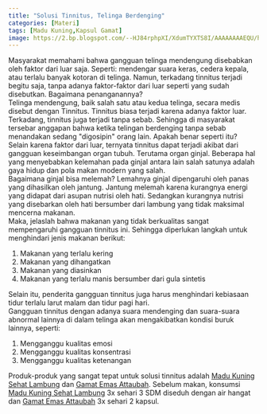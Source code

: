 ```yaml
---
title: "Solusi Tinnitus, Telinga Berdenging"
categories: [Materi]
tags: [Madu Kuning,Kapsul Gamat]
image: https://2.bp.blogspot.com/--HJ84rphpXI/XdumTYXTS8I/AAAAAAAAEQU/htoCuZHFZ24s31H_y1UdPQ9kTAs0RRQxQCKgBGAsYHg/s1600/201911-mho-tinnitus.png
---
```


<div class="paraph">Masyarakat memahami bahwa gangguan telinga mendengung disebabkan oleh faktor dari luar saja. Seperti: mendengar suara keras, cedera kepala, atau terlalu banyak kotoran di telinga. Namun, terkadang tinnitus terjadi begitu saja, tanpa adanya faktor-faktor dari luar seperti yang sudah disebutkan. Bagaimana penanganannya?</div>

<div class="paraph">Telinga mendengung, baik salah satu atau kedua telinga, secara medis disebut dengan Tinnitus. Tinnitus biasa terjadi karena adanya faktor luar. Terkadang, tinnitus juga terjadi tanpa sebab. Sehingga di masyarakat tersebar anggapan bahwa ketika telingan berdenging tanpa sebab menandakan sedang "digosipin" orang lain. Apakah benar seperti itu?</div>

<div class="paraph">Selain karena faktor dari luar, ternyata tinnitus dapat terjadi akibat dari gangguan keseimbangan organ tubuh. Terutama organ ginjal. Beberapa hal yang menyebabkan kelemahan pada ginjal antara lain salah satunya adalah gaya hidup dan pola makan modern yang salah.</div>

<div class="paraph">Bagaimana ginjal bisa melemah? Lemahnya ginjal dipengaruhi oleh panas yang dihasilkan oleh jantung. Jantung melemah karena kurangnya energi yang didapat dari asupan nutrisi oleh hati. Sedangkan kurangnya nutrisi yang disebarkan oleh hati bersumber dari lambung yang tidak maksimal mencerna makanan.</div>

<div class="paraph">Maka, jelaslah bahwa makanan yang tidak berkualitas sangat mempengaruhi gangguan tinnitus ini. Sehingga diperlukan langkah untuk menghindari jenis makanan berikut:</div>

<ol>
    <li>Makanan yang terlalu kering</li>
    <li>Makanan yang dihangatkan</li>
    <li>Makanan yang diasinkan</li>
    <li>Makanan yang terlalu manis bersumber dari gula sintetis</li>
</ol>

<div class="paraph">Selain itu, penderita gangguan tinnitus juga harus menghindari kebiasaan tidur terlalu larut malam dan tidur pagi hari.</div>

<div class="paraph">Gangguan tinnitus dengan adanya suara mendenging dan suara-suara abnormal lainnya di dalam telinga akan mengakibatkan kondisi buruk lainnya, seperti:</div>

<ol>
<li>Mengganggu kualitas  emosi</li>
<li>Mengganggu kualitas konsentrasi</li>
<li>Mengganggu kualitas ketenangan</li></ol>

<div class="paraph">Produk-produk yang sangat tepat untuk solusi tinnitus adalah <a href="/posts/madu-kuning-sehat-lambung-wk6" title="Madu Kuning Sehat Lambung">Madu Kuning Sehat Lambung</a> dan <a href="/posts/kapsul-gamat-39j" title="Gamat Emas Attaubah">Gamat Emas Attaubah</a>. Sebelum makan, konsumsi <a href="/posts/madu-kuning-sehat-lambung-wk6" title="Madu Kuning Sehat Lambung">Madu Kuning Sehat Lambung</a> 3x sehari 3 SDM diseduh dengan air hangat dan <a href="/posts/kapsul-gamat-39j" title="Gamat Emas Attaubah">Gamat Emas Attaubah</a> 3x sehari 2 kapsul.</div>
